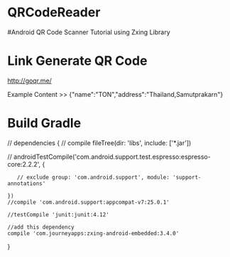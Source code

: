 # QRCodeReader
#Android QR Code Scanner Tutorial using Zxing Library

# Link Generate QR Code
http://goqr.me/

Example Content  >>  {"name":"TON","address":"Thailand,Samutprakarn"}

# Build Gradle

// dependencies {
   // compile fileTree(dir: 'libs', include: ['*.jar'])
   
  //  androidTestCompile('com.android.support.test.espresso:espresso-core:2.2.2', {
  
       // exclude group: 'com.android.support', module: 'support-annotations'
       
    })
    //compile 'com.android.support:appcompat-v7:25.0.1'
    
    //testCompile 'junit:junit:4.12'
 
    //add this dependency
    compile 'com.journeyapps:zxing-android-embedded:3.4.0'
}



